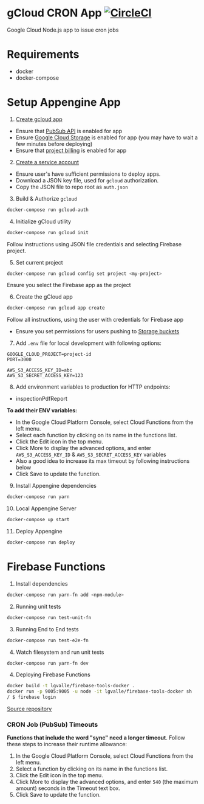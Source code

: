 # gCloud CRON App [![CircleCI](https://circleci.com/gh/BetaNuTech/sparkle-functions.svg?style=svg)](https://circleci.com/gh/BetaNuTech/sparkle-functions)
Google Cloud Node.js app to issue cron jobs

# Requirements
- docker
- docker-compose

# Setup Appengine App
1. [Create gcloud app](https://console.cloud.google.com/flows/enableapi?apiid=pubsub&redirect=https://console.cloud.google.com)
- Ensure that [PubSub API](https://console.cloud.google.com/apis/api/pubsub.googleapis.com/overview) is enabled for app
- Ensure [Google Cloud Storage](https://console.cloud.google.com/apis/library/storage-component.googleapis.com?q=storage&id=466e130e-03f7-4da9-965c-10f7e2cf0bd1) is enabled for app (you may have to wait a few minutes before deploying)
- Ensure that [project billing](https://support.google.com/cloud/answer/6293499#enable-billing) is enabled for app

2. [Create a service account](https://console.cloud.google.com/iam-admin/serviceaccounts)
- Ensure user's have sufficient permissions to deploy apps.
- Download a JSON key file, used for `gcloud` authorization.
- Copy the JSON file to repo root as `auth.json`

3. Build & Authorize `gcloud`
```sh
docker-compose run gcloud-auth
```

4. Initialize gCloud utility
```sh
docker-compose run gcloud init
```
Follow instructions using JSON file credentials and selecting Firebase project.

5. Set current project
```sh
docker-compose run gcloud config set project <my-project>
```
Ensure you select the Firebase app as the project

6. Create the gCloud app
```sh
docker-compose run gcloud app create
```
Follow all instructions, using the user with credentials for Firebase app
- Ensure you set permissions for users pushing to [Storage buckets](https://console.cloud.google.com/storage/browser)

7. Add `.env` file for local development with following options:

```
GOOGLE_CLOUD_PROJECT=project-id
PORT=3000

AWS_S3_ACCESS_KEY_ID=abc
AWS_S3_SECRET_ACCESS_KEY=123
```

8. Add environment variables to production for HTTP endpoints:
  - inspectionPdfReport

**To add their ENV variables:**
  - In the Google Cloud Platform Console, select Cloud Functions from the left menu.
  - Select each function by clicking on its name in the functions list.
  - Click the Edit icon in the top menu.
  - Click More to display the advanced options, and enter `AWS_S3_ACCESS_KEY_ID` & `AWS_S3_SECRET_ACCESS_KEY` variables
  - Also a good idea to increase its max timeout by following instructions below
  - Click Save to update the function.

9. Install Appengine dependencies
```sh
docker-compose run yarn
```

10. Local Appengine Server
```sh
docker-compose up start
```

11. Deploy Appengine
```sh
docker-compose run deploy
```

# Firebase Functions

1. Install dependencies
```sh
docker-compose run yarn-fn add <npm-module>
```

2. Running unit tests
```sh
docker-compose run test-unit-fn
```

3. Running End to End tests
```sh
docker-compose run test-e2e-fn
```

4. Watch filesystem and run unit tests
```sh
docker-compose run yarn-fn dev
```

4. Deploying Firebase Functions
```sh
docker build -t lgvalle/firebase-tools-docker .
docker run -p 9005:9005 -u node -it lgvalle/firebase-tools-docker sh
/ $ firebase login
```
[Source repository](https://github.com/lgvalle/firebase-tools-docker)

### CRON Job (PubSub) Timeouts
**Functions that include the word "sync" need a longer timeout**.
Follow these steps to increase their runtime allowance:

1. In the Google Cloud Platform Console, select Cloud Functions from the left menu.
2. Select a function by clicking on its name in the functions list.
3. Click the Edit icon in the top menu.
4. Click More to display the advanced options, and enter `540` (the maximum amount) seconds in the Timeout text box.
5. Click Save to update the function.

